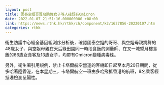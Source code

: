 ```yaml
---
layout: post
title: 國泰空姐哥哥及跳舞女子等人確認有Omicron
date: 2022-01-07 21:51:16.000000000 +08:00
link: https://news.rthk.hk/rthk/ch/component/k2/1627856-20220107.htm
categories: rthk
---
```


衞生防護中心經全基因組測序分析後，確認國泰空姐的哥哥、與空姐母親跳舞的48歲女子、與空姐母親在天后綠田園同一時段食飯的測量師、在又一城望月樓食飯的66歲女食客及13歲女子，均帶有Omicron變種病毒株。

另外，衞生署引用規例，禁止卡塔爾航空營運的客機即日起至本月20日期間，從多哈著陸香港，在本星期三，卡塔爾航空一班由多哈飛抵香港的航班，8名乘客經抵港檢測呈陽性。
